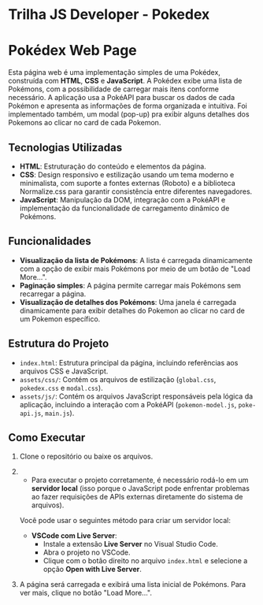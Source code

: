 # Trilha JS Developer - Pokedex

# Pokédex Web Page

Esta página web é uma implementação simples de uma Pokédex, construída com **HTML**, **CSS** e **JavaScript**. A Pokédex exibe uma lista de Pokémons, com a possibilidade de carregar mais itens conforme necessário. A aplicação usa a PokéAPI para buscar os dados de cada Pokémon e apresenta as informações de forma organizada e intuitiva.
Foi implementado também, um modal (pop-up) pra exibir alguns detalhes dos Pokemons ao clicar no card de cada Pokemon.

## Tecnologias Utilizadas

-   **HTML**: Estruturação do conteúdo e elementos da página.
-   **CSS**: Design responsivo e estilização usando um tema moderno e minimalista, com suporte a fontes externas (Roboto) e a biblioteca Normalize.css para garantir consistência entre diferentes navegadores.
-   **JavaScript**: Manipulação da DOM, integração com a PokéAPI e implementação da funcionalidade de carregamento dinâmico de Pokémons.

## Funcionalidades

-   **Visualização da lista de Pokémons**: A lista é carregada dinamicamente com a opção de exibir mais Pokémons por meio de um botão de "Load More...".
-   **Paginação simples**: A página permite carregar mais Pokémons sem recarregar a página.
-   **Visualização de detalhes dos Pokémons**: Uma janela é carregada dinamicamente para exibir detalhes do Pokemon ao clicar no card de um Pokemon específico.

## Estrutura do Projeto

-   `index.html`: Estrutura principal da página, incluindo referências aos arquivos CSS e JavaScript.
-   `assets/css/`: Contém os arquivos de estilização (`global.css`, `pokedex.css` e `modal.css`).
-   `assets/js/`: Contém os arquivos JavaScript responsáveis pela lógica da aplicação, incluindo a interação com a PokéAPI (`pokemon-model.js`, `poke-api.js`, `main.js`).

## Como Executar

1.  Clone o repositório ou baixe os arquivos.
2. -   Para executar o projeto corretamente, é necessário rodá-lo em um **servidor local** (isso porque o JavaScript pode enfrentar problemas ao fazer requisições de APIs externas diretamente do sistema de arquivos).
    
    Você pode usar o seguintes método para criar um servidor local:
    
    -   **VSCode com Live Server**:
        -   Instale a extensão **Live Server** no Visual Studio Code.
        -   Abra o projeto no VSCode.
        -   Clique com o botão direito no arquivo `index.html` e selecione a opção **Open with Live Server**.
    
3.   A página será carregada e exibirá uma lista inicial de Pokémons. Para ver mais, clique no botão "Load More...".

